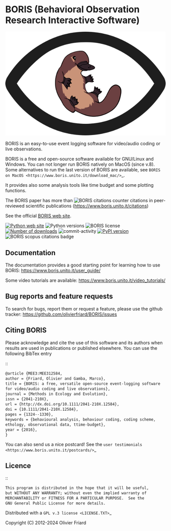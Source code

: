 BORIS (Behavioral Observation Research Interactive Software)
===============================================================


![BORIS logo](https://github.com/olivierfriard/BORIS/blob/master/boris/icons/logo_boris.png?raw=true)

BORIS is an easy-to-use event logging software for video/audio coding or live observations.

BORIS is a free and open-source software available for GNU/Linux and Windows.
You can not longer run BORIS natively on MacOS (since v.8). Some alternatives to run the last version of BORIS are available, see `BORIS on MacOS <https://www.boris.unito.it/download_mac/>`_.

It provides also some analysis tools like time budget and some plotting functions.

The BORIS paper has more than ![BORIS citations counter](http://penelope.unito.it/friard/boris_scopus_citations.png) citations in peer-reviewed scientific publications (https://www.boris.unito.it/citations)




See the official [BORIS web site](https://www.boris.unito.it).

[![Python web site](https://img.shields.io/badge/Made%20with-Python-1f425f.svg)](https://www.python.org)
![Python versions](https://img.shields.io/pypi/pyversions/boris-behav-obs)
![BORIS license](https://img.shields.io/pypi/l/boris-behav-obs)
[![Number of downloads](https://static.pepy.tech/personalized-badge/boris-behav-obs?period=total&units=international_system&left_color=black&right_color=orange&left_text=Downloads)](https://pepy.tech/project/boris-behav-obs)
![commit-activity](https://img.shields.io/github/commit-activity/m/olivierfriard/BORIS)
[![PyPI version](https://img.shields.io/pypi/v/boris-behav-obs.svg)](https://pypi.org/project/boris-behav-obs/)
![BORIS scopus citations badge](http://penelope.unito.it/friard/boris_scopus_citations.svg)




Documentation
-----------------------------------------------------------------------


The documentation provides a good starting point for learning how to use BORIS: https://www.boris.unito.it/user_guide/

Some video tutorials are available: https://www.boris.unito.it/video_tutorials/





Bug reports and feature requests
-----------------------------------------------------------------------

To search for bugs, report them or request a feature, please use the github tracker:
https://github.com/olivierfriard/BORIS/issues





Citing BORIS
-----------------------------------------------------------------------

Please acknowledge and cite the use of this software and its authors when
results are used in publications or published elsewhere. You can use the
following BibTex entry

::

    @article {MEE3:MEE312584,
    author = {Friard, Olivier and Gamba, Marco},
    title = {BORIS: a free, versatile open-source event-logging software for video/audio coding and live observations},
    journal = {Methods in Ecology and Evolution},
    issn = {2041-210X},
    url = {http://dx.doi.org/10.1111/2041-210X.12584},
    doi = {10.1111/2041-210X.12584},
    pages = {1324--1330},
    keywords = {behavioural analysis, behaviour coding, coding scheme, ethology, observational data, ttime-budget},
    year = {2016},
    }


You can also send us a nice postcard! See the `user testimonials <https://www.boris.unito.it/postcards/>`_








Licence
-----------------------------------------------------------------------


::

    This program is distributed in the hope that it will be useful,
    but WITHOUT ANY WARRANTY; without even the implied warranty of
    MERCHANTABILITY or FITNESS FOR A PARTICULAR PURPOSE.  See the
    GNU General Public License for more details.


Distributed with a `GPL v.3 license <LICENSE.TXT>`_

Copyright (C) 2012-2024 Olivier Friard





